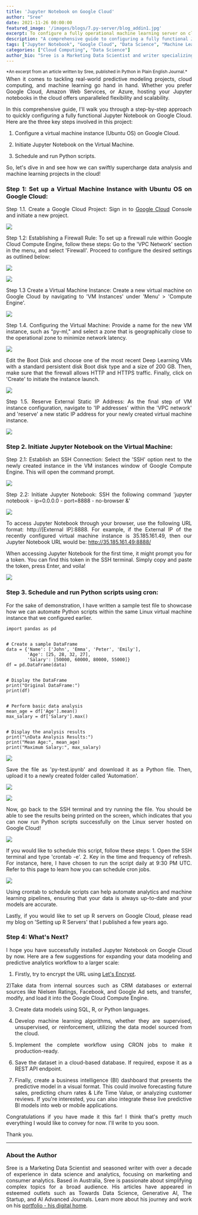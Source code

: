 ```yaml
---
title: 'Jupyter Notebook on Google Cloud'
author: "Sree"
date: 2021-11-26 00:00:00
featured_image: '/images/blogs/7.py-server/blog_addin1.jpg'
excerpt: To configure a fully operational machine learning server on cloud.
description: "A comprehensive guide to configuring a fully functional Jupyter Notebook on Google Cloud, enabling scalable data analysis and machine learning projects."
tags: ["Jupyter Notebook", "Google Cloud", "Data Science", "Machine Learning"]
categories: ["Cloud Computing", "Data Science"]
author_bio: "Sree is a Marketing Data Scientist and writer specializing in AI, analytics, and data-driven marketing."
---
```


<small style="margin-bottom: -10px; display: block;">
  *An excerpt from an article written by Sree, published in Python in Plain English Journal.*
</small>


<style>
body {
text-align: justify}
</style>

When it comes to tackling real-world predictive modeling projects, cloud computing, and machine learning go hand in hand. Whether you prefer Google Cloud, Amazon Web Services, or Azure, hosting your Jupyter notebooks in the cloud offers unparalleled flexibility and scalability.

In this comprehensive guide, I'll walk you through a step-by-step approach to quickly configuring a fully functional Jupyter Notebook on Google Cloud. Here are the three key steps involved in this project:

1) Configure a virtual machine instance (Ubuntu OS) on Google Cloud.

2) Initiate Jupyter Notebook on the Virtual Machine.

3) Schedule and run Python scripts.

So, let's dive in and see how we can swiftly supercharge data analysis and machine learning projects in the cloud!

### Step 1: Set up a Virtual Machine Instance with Ubuntu OS on Google Cloud:

Step 1.1. Create a Google Cloud Project: Sign in to [Google Cloud](https://console.cloud.google.com/) Console and initiate a new project.

![](/images/blogs/7.py-server/pyserver_1.jpg)

Step 1.2: Establishing a Firewall Rule: To set up a firewall rule within Google Cloud Compute Engine, follow these steps: Go to the 'VPC Network' section in the menu, and select 'Firewall'. Proceed to configure the desired settings as outlined below:

![](/images/blogs/7.py-server/pyserver_2.jpg)

![](/images/blogs/7.py-server/pyserver_3.jpg)

Step 1.3 Create a Virtual Machine Instance: Create a new virtual machine on Google Cloud by navigating to 'VM Instances' under 'Menu' > 'Compute Engine'.

![](/images/blogs/7.py-server/pyserver_4.jpg)

Step 1.4. Configuring the Virtual Machine: Provide a name for the new VM instance, such as "py-ml," and select a zone that is geographically close to the operational zone to minimize network latency.

![](/images/blogs/7.py-server/pyserver_5.jpg)

Edit the Boot Disk and choose one of the most recent Deep Learning VMs with a standard persistent disk Boot disk type and a size of 200 GB. Then, make sure that the firewall allows HTTP and HTTPS traffic. Finally, click on 'Create' to initiate the instance launch.

![](/images/blogs/7.py-server/pyserver_6.jpg)

Step 1.5. Reserve External Static IP Address: As the final step of VM instance configuration, navigate to 'IP addresses' within the 'VPC network' and 'reserve' a new static IP address for your newly created virtual machine instance.

![](/images/blogs/7.py-server/pyserver_7.jpg)


### Step 2. Initiate Jupyter Notebook on the Virtual Machine:

Step 2.1: Establish an SSH Connection: Select the 'SSH' option next to the newly created instance in the VM instances window of Google Compute Engine. This will open the command prompt.

![](/images/blogs/7.py-server/pyserver_8.jpg)

Step 2.2: Initiate Jupyter Notebook: SSH the following command 'jupyter notebook - ip=0.0.0.0 - port=8888 - no-browser &'

![](/images/blogs/7.py-server/pyserver_9.jpg)

To access Jupyter Notebook through your browser, use the following URL format: http://[External IP]:8888. For example, if the External IP of the recently configured virtual machine instance is 35.185.161.49, then our Jupyter Notebook URL would be: http://35.185.161.49:8888/

When accessing Jupyter Notebook for the first time, it might prompt you for a token. You can find this token in the SSH terminal. Simply copy and paste the token, press Enter, and voila!

![](/images/blogs/7.py-server/pyserver_10.jpg)


### Step 3. Schedule and run Python scripts using cron:

For the sake of demonstration, I have written a sample test file to showcase how we can automate Python scripts within the same Linux virtual machine instance that we configured earlier.

```
import pandas as pd


# Create a sample DataFrame
data = {'Name': ['John', 'Emma', 'Peter', 'Emily'],
        'Age': [25, 28, 32, 27],
        'Salary': [50000, 60000, 80000, 55000]}
df = pd.DataFrame(data)


# Display the DataFrame
print("Original DataFrame:")
print(df)


# Perform basic data analysis
mean_age = df['Age'].mean()
max_salary = df['Salary'].max()


# Display the analysis results
print("\nData Analysis Results:")
print("Mean Age:", mean_age)
print("Maximum Salary:", max_salary)

```

![](/images/blogs/7.py-server/pyserver_11.jpg)

Save the file as 'py-test.ipynb' and download it as a Python file. Then, upload it to a newly created folder called 'Automation'.

![](/images/blogs/7.py-server/pyserver_12.jpg)

![](/images/blogs/7.py-server/pyserver_13.jpg)

Now, go back to the SSH terminal and try running the file. You should be able to see the results being printed on the screen, which indicates that you can now run Python scripts successfully on the Linux server hosted on Google Cloud!


![](/images/blogs/7.py-server/pyserver_14.jpg)

If you would like to schedule this script, follow these steps: 1. Open the SSH terminal and type 'crontab -e'. 2. Key in the time and frequency of refresh. For instance, here, I have chosen to run the script daily at 9:30 PM UTC. Refer to this page to learn how you can schedule cron jobs.


![](/images/blogs/7.py-server/pyserver_15.jpg)


Using crontab to schedule scripts can help automate analytics and machine learning pipelines, ensuring that your data is always up-to-date and your models are accurate.

Lastly, if you would like to set up R servers on Google Cloud, please read my blog on 'Setting up R Servers' that I published a few years ago.


### Step 4: What's Next?

I hope you have successfully installed Jupyter Notebook on Google Cloud by now. Here are a few suggestions for expanding your data modeling and predictive analytics workflow to a larger scale:

1) Firstly, try to encrypt the URL using [Let's Encrypt](https://letsencrypt.org/getting-started/).

2)Take data from internal sources such as CRM databases or external sources like Nielsen Ratings, Facebook, and Google Ad sets, and transfer, modify, and load it into the Google Cloud Compute Engine.

3) Create data models using SQL, R, or Python languages.

4) Develop machine learning algorithms, whether they are supervised, unsupervised, or reinforcement, utilizing the data model sourced from the cloud.

5) Implement the complete workflow using CRON jobs to make it production-ready.

6) Save the dataset in a cloud-based database. If required, expose it as a REST API endpoint.

7) Finally, create a business intelligence (BI) dashboard that presents the predictive model in a visual format. This could involve forecasting future sales, predicting churn rates & Life Time Value, or analyzing customer reviews. If you're interested, you can also integrate these live predictive BI models into web or mobile applications.

Congratulations if you have made it this far! I think that's pretty much everything I would like to convey for now. I'll write to you soon.

Thank you.

- - -


### About the Author

Sree is a Marketing Data Scientist and seasoned writer with over a decade of experience in data science and analytics, focusing on marketing and consumer analytics. Based in Australia, Sree is passionate about simplifying complex topics for a broad audience. His articles have appeared in esteemed outlets such as Towards Data Science, Generative AI, The Startup, and AI Advanced Journals. Learn more about his journey and work on his [portfolio - his digital home](https://srees.org/).



